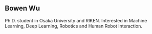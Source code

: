 ## Bowen Wu
Ph.D. student in Osaka University and RIKEN.
Interested in Machine Learning, Deep Learning, Robotics and Human Robot Interaction.
